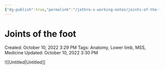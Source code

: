```yaml
---
{"dg-publish":true,"permalink":"/jethro-s-working-notes/joints-of-the-foot/","dgPassFrontmatter":true}
---
```



# Joints of the foot

Created: October 10, 2022 3:29 PM
Tags: Anatomy, Lower limb, MSS, Medicine
Updated: October 10, 2022 3:30 PM

![[Untitled\|Untitled]]